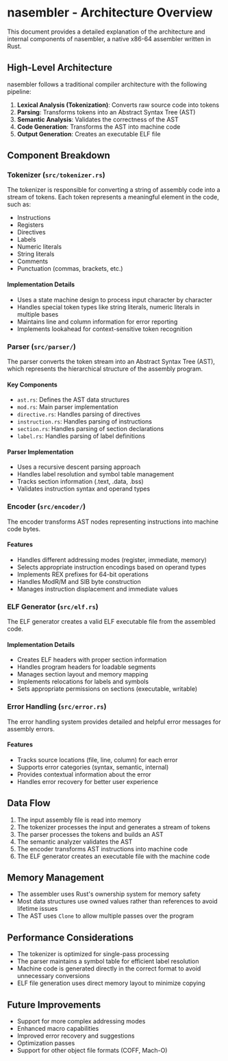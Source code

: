 # nasembler - Architecture Overview

This document provides a detailed explanation of the architecture and internal components of nasembler, a native x86-64 assembler written in Rust.

## High-Level Architecture

nasembler follows a traditional compiler architecture with the following pipeline:

1. **Lexical Analysis (Tokenization)**: Converts raw source code into tokens
2. **Parsing**: Transforms tokens into an Abstract Syntax Tree (AST)
3. **Semantic Analysis**: Validates the correctness of the AST
4. **Code Generation**: Transforms the AST into machine code
5. **Output Generation**: Creates an executable ELF file

## Component Breakdown

### Tokenizer (`src/tokenizer.rs`)

The tokenizer is responsible for converting a string of assembly code into a stream of tokens. Each token represents a meaningful element in the code, such as:

- Instructions
- Registers
- Directives
- Labels
- Numeric literals
- String literals
- Comments
- Punctuation (commas, brackets, etc.)

#### Implementation Details

- Uses a state machine design to process input character by character
- Handles special token types like string literals, numeric literals in multiple bases
- Maintains line and column information for error reporting
- Implements lookahead for context-sensitive token recognition

### Parser (`src/parser/`)

The parser converts the token stream into an Abstract Syntax Tree (AST), which represents the hierarchical structure of the assembly program.

#### Key Components

- `ast.rs`: Defines the AST data structures
- `mod.rs`: Main parser implementation
- `directive.rs`: Handles parsing of directives
- `instruction.rs`: Handles parsing of instructions
- `section.rs`: Handles parsing of section declarations
- `label.rs`: Handles parsing of label definitions

#### Parser Implementation

- Uses a recursive descent parsing approach
- Handles label resolution and symbol table management
- Tracks section information (.text, .data, .bss)
- Validates instruction syntax and operand types

### Encoder (`src/encoder/`)

The encoder transforms AST nodes representing instructions into machine code bytes.

#### Features

- Handles different addressing modes (register, immediate, memory)
- Selects appropriate instruction encodings based on operand types
- Implements REX prefixes for 64-bit operations
- Handles ModR/M and SIB byte construction
- Manages instruction displacement and immediate values

### ELF Generator (`src/elf.rs`)

The ELF generator creates a valid ELF executable file from the assembled code.

#### Implementation Details

- Creates ELF headers with proper section information
- Handles program headers for loadable segments
- Manages section layout and memory mapping
- Implements relocations for labels and symbols
- Sets appropriate permissions on sections (executable, writable)

### Error Handling (`src/error.rs`)

The error handling system provides detailed and helpful error messages for assembly errors.

#### Features

- Tracks source locations (file, line, column) for each error
- Supports error categories (syntax, semantic, internal)
- Provides contextual information about the error
- Handles error recovery for better user experience

## Data Flow

1. The input assembly file is read into memory
2. The tokenizer processes the input and generates a stream of tokens
3. The parser processes the tokens and builds an AST
4. The semantic analyzer validates the AST
5. The encoder transforms AST instructions into machine code
6. The ELF generator creates an executable file with the machine code

## Memory Management

- The assembler uses Rust's ownership system for memory safety
- Most data structures use owned values rather than references to avoid lifetime issues
- The AST uses `Clone` to allow multiple passes over the program

## Performance Considerations

- The tokenizer is optimized for single-pass processing
- The parser maintains a symbol table for efficient label resolution
- Machine code is generated directly in the correct format to avoid unnecessary conversions
- ELF file generation uses direct memory layout to minimize copying

## Future Improvements

- Support for more complex addressing modes
- Enhanced macro capabilities
- Improved error recovery and suggestions
- Optimization passes
- Support for other object file formats (COFF, Mach-O) 